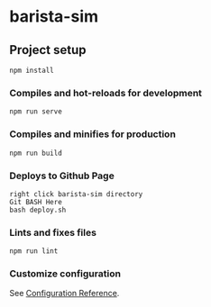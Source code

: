 # barista-sim

## Project setup
```
npm install
```

### Compiles and hot-reloads for development
```
npm run serve
```

### Compiles and minifies for production
```
npm run build
```

### Deploys to Github Page
```
right click barista-sim directory
Git BASH Here
bash deploy.sh

```

### Lints and fixes files
```
npm run lint
```

### Customize configuration
See [Configuration Reference](https://cli.vuejs.org/config/).


